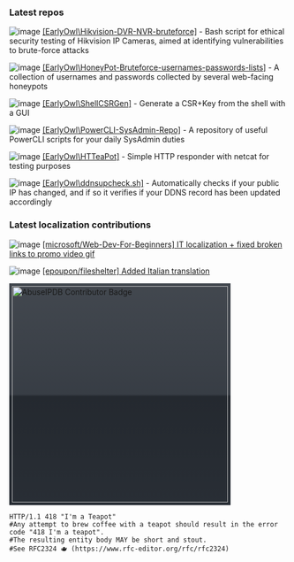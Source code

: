 ### Latest repos

![image](https://badgen.net/badge/icon/shell?icon=github&label&color=red) [[EarlyOwl\Hikvision-DVR-NVR-bruteforce]](https://github.com/EarlyOwl/Hikvision-DVR-NVR-bruteforce) - Bash script for ethical security testing of Hikvision IP Cameras, aimed at identifying vulnerabilities to brute-force attacks

![image](https://badgen.net/badge/icon/list?icon=github&label&color=red) [[EarlyOwl\HoneyPot-Bruteforce-usernames-passwords-lists]](https://github.com/EarlyOwl/HoneyPot-Bruteforce-usernames-passwords-lists) - A collection of usernames and passwords collected by several web-facing honeypots

![image](https://badgen.net/badge/icon/shell?icon=github&label&color=green) [[EarlyOwl\ShellCSRGen]](https://github.com/EarlyOwl/ShellCSRGen) - Generate a CSR+Key from the shell with a GUI

![image](https://badgen.net/badge/icon/PowerShell?icon=github&label&color=blue) [[EarlyOwl\PowerCLI-SysAdmin-Repo]](https://github.com/EarlyOwl/PowerCLI-SysAdmin-Repo) - A repository of useful PowerCLI scripts for your daily SysAdmin duties

![image](https://badgen.net/badge/icon/shell?icon=github&label&color=green) [[EarlyOwl\HTTeaPot]](https://github.com/EarlyOwl/HTTeaPot) - Simple HTTP responder with netcat for testing purposes

![image](https://badgen.net/badge/icon/shell?icon=github&label&color=green) [[EarlyOwl\ddnsupcheck.sh]](https://github.com/EarlyOwl/ddnsupcheck.sh) - Automatically checks if your public IP has changed, and if so it verifies if your DDNS record has been updated accordingly

### Latest localization contributions
![image](https://badgen.net/badge/PR/merged/purple?icon=github) [[microsoft/Web-Dev-For-Beginners] IT localization + fixed broken links to promo video gif](https://github.com/microsoft/Web-Dev-For-Beginners/pull/731)

![image](https://badgen.net/badge/PR/merged/purple?icon=github) [[epoupon/fileshelter] Added Italian translation](https://github.com/epoupon/fileshelter/pull/71)

<img src="https://www.abuseipdb.com/contributor/91864.svg" alt="AbuseIPDB Contributor Badge" style="width: 391px; background: #2d333b linear-gradient(rgba(255, 255, 255, 0.1), rgba(255, 255, 255, 0.05) 50%, rgba(0, 0, 0, 0.2) 51%, rgba(0, 0, 0, 0.1)); padding: 5px;">

```shell
HTTP/1.1 418 "I'm a Teapot"
#Any attempt to brew coffee with a teapot should result in the error code "418 I'm a teapot". 
#The resulting entity body MAY be short and stout. 
#See RFC2324 🫖 (https://www.rfc-editor.org/rfc/rfc2324)
```
